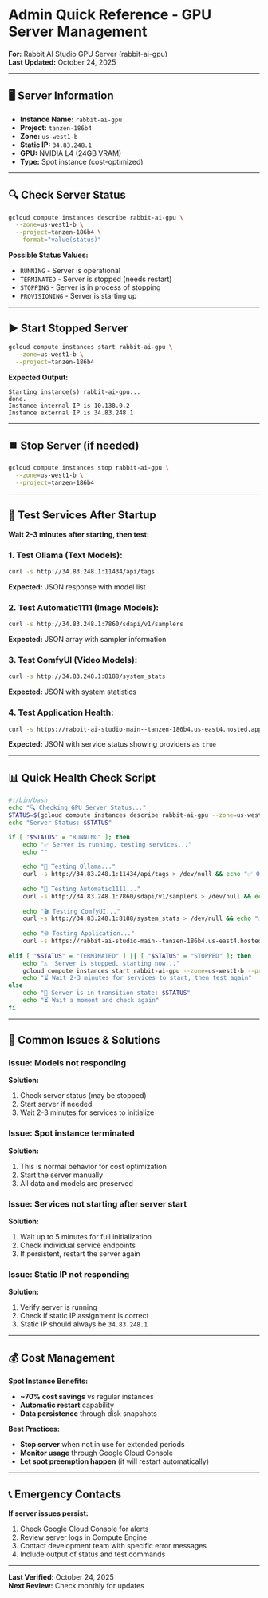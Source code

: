 # Admin Quick Reference - GPU Server Management

**For:** Rabbit AI Studio GPU Server (rabbit-ai-gpu)  
**Last Updated:** October 24, 2025

---

## 🖥️ **Server Information**
- **Instance Name:** `rabbit-ai-gpu`
- **Project:** `tanzen-186b4`
- **Zone:** `us-west1-b`
- **Static IP:** `34.83.248.1`
- **GPU:** NVIDIA L4 (24GB VRAM)
- **Type:** Spot instance (cost-optimized)

---

## 🔍 **Check Server Status**
```bash
gcloud compute instances describe rabbit-ai-gpu \
  --zone=us-west1-b \
  --project=tanzen-186b4 \
  --format="value(status)"
```

**Possible Status Values:**
- `RUNNING` - Server is operational
- `TERMINATED` - Server is stopped (needs restart)
- `STOPPING` - Server is in process of stopping
- `PROVISIONING` - Server is starting up

---

## ▶️ **Start Stopped Server**
```bash
gcloud compute instances start rabbit-ai-gpu \
  --zone=us-west1-b \
  --project=tanzen-186b4
```

**Expected Output:**
```
Starting instance(s) rabbit-ai-gpu...
done.
Instance internal IP is 10.138.0.2
Instance external IP is 34.83.248.1
```

---

## ⏹️ **Stop Server (if needed)**
```bash
gcloud compute instances stop rabbit-ai-gpu \
  --zone=us-west1-b \
  --project=tanzen-186b4
```

---

## 🧪 **Test Services After Startup**

**Wait 2-3 minutes after starting, then test:**

### **1. Test Ollama (Text Models):**
```bash
curl -s http://34.83.248.1:11434/api/tags
```
**Expected:** JSON response with model list

### **2. Test Automatic1111 (Image Models):**
```bash
curl -s http://34.83.248.1:7860/sdapi/v1/samplers
```
**Expected:** JSON array with sampler information

### **3. Test ComfyUI (Video Models):**
```bash
curl -s http://34.83.248.1:8188/system_stats
```
**Expected:** JSON with system statistics

### **4. Test Application Health:**
```bash
curl -s https://rabbit-ai-studio-main--tanzen-186b4.us-east4.hosted.app/api/health
```
**Expected:** JSON with service status showing providers as `true`

---

## 📊 **Quick Health Check Script**
```bash
#!/bin/bash
echo "🔍 Checking GPU Server Status..."
STATUS=$(gcloud compute instances describe rabbit-ai-gpu --zone=us-west1-b --project=tanzen-186b4 --format="value(status)")
echo "Server Status: $STATUS"

if [ "$STATUS" = "RUNNING" ]; then
    echo "✅ Server is running, testing services..."
    echo ""
    
    echo "🤖 Testing Ollama..."
    curl -s http://34.83.248.1:11434/api/tags > /dev/null && echo "✅ Ollama OK" || echo "❌ Ollama Failed"
    
    echo "🎨 Testing Automatic1111..."
    curl -s http://34.83.248.1:7860/sdapi/v1/samplers > /dev/null && echo "✅ Automatic1111 OK" || echo "❌ Automatic1111 Failed"
    
    echo "🎬 Testing ComfyUI..."
    curl -s http://34.83.248.1:8188/system_stats > /dev/null && echo "✅ ComfyUI OK" || echo "❌ ComfyUI Failed"
    
    echo "🌐 Testing Application..."
    curl -s https://rabbit-ai-studio-main--tanzen-186b4.us-east4.hosted.app/api/health > /dev/null && echo "✅ Application OK" || echo "❌ Application Failed"
    
elif [ "$STATUS" = "TERMINATED" ] || [ "$STATUS" = "STOPPED" ]; then
    echo "⚠️  Server is stopped, starting now..."
    gcloud compute instances start rabbit-ai-gpu --zone=us-west1-b --project=tanzen-186b4
    echo "⏳ Wait 2-3 minutes for services to start, then test again"
else
    echo "🔄 Server is in transition state: $STATUS"
    echo "⏳ Wait a moment and check again"
fi
```

---

## 🚨 **Common Issues & Solutions**

### **Issue: Models not responding**
**Solution:** 
1. Check server status (may be stopped)
2. Start server if needed
3. Wait 2-3 minutes for services to initialize

### **Issue: Spot instance terminated**
**Solution:**
1. This is normal behavior for cost optimization
2. Start the server manually
3. All data and models are preserved

### **Issue: Services not starting after server start**
**Solution:**
1. Wait up to 5 minutes for full initialization
2. Check individual service endpoints
3. If persistent, restart the server again

### **Issue: Static IP not responding**
**Solution:**
1. Verify server is running
2. Check if static IP assignment is correct
3. Static IP should always be `34.83.248.1`

---

## 💰 **Cost Management**

**Spot Instance Benefits:**
- **~70% cost savings** vs regular instances
- **Automatic restart** capability
- **Data persistence** through disk snapshots

**Best Practices:**
- **Stop server** when not in use for extended periods
- **Monitor usage** through Google Cloud Console
- **Let spot preemption happen** (it will restart automatically)

---

## 📞 **Emergency Contacts**

**If server issues persist:**
1. Check Google Cloud Console for alerts
2. Review server logs in Compute Engine
3. Contact development team with specific error messages
4. Include output of status and test commands

---

**Last Verified:** October 24, 2025  
**Next Review:** Check monthly for updates